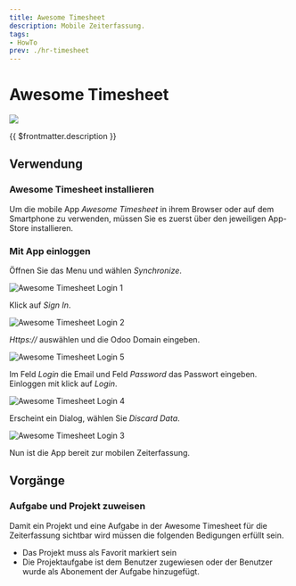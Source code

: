 ```yaml
---
title: Awesome Timesheet
description: Mobile Zeiterfassung.
tags:
- HowTo
prev: ./hr-timesheet
---
```

# Awesome Timesheet
![](attachments/icon_awesome_timesheet.png)

{{ $frontmatter.description }}

## Verwendung

### Awesome Timesheet installieren

Um die mobile App *Awesome Timesheet* in ihrem Browser oder auf dem Smartphone zu verwenden, müssen Sie es zuerst über den jeweiligen App-Store installieren.

### Mit App einloggen

Öffnen Sie das Menu und wählen *Synchronize*.

![Awesome Timesheet Login 1](attachments/Awesome%20Timesheet%20Login%201.png)

Klick auf *Sign In*.

![Awesome Timesheet Login 2](attachments/Awesome%20Timesheet%20Login%202.png)

*Https://* auswählen und die Odoo Domain eingeben.

![Awesome Timesheet Login 5](attachments/Awesome%20Timesheet%20Login%205.png)

Im Feld *Login* die Email und Feld *Password* das Passwort eingeben. Einloggen mit klick auf *Login*.

![Awesome Timesheet Login 4](attachments/Awesome%20Timesheet%20Login%204.png)

Erscheint ein Dialog, wählen Sie *Discard Data*.

![Awesome Timesheet Login 3](attachments/Awesome%20Timesheet%20Login%203.png)

Nun ist die App bereit zur mobilen Zeiterfassung.

## Vorgänge

### Aufgabe und Projekt zuweisen

Damit ein Projekt und eine Aufgabe in der Awesome Timesheet für die Zeiterfassung sichtbar wird müssen die folgenden Bedigungen erfüllt sein.

* Das Projekt muss als Favorit markiert sein
* Die Projektaufgabe ist dem Benutzer zugewiesen oder der Benutzer wurde als Abonement der Aufgabe hinzugefügt.
